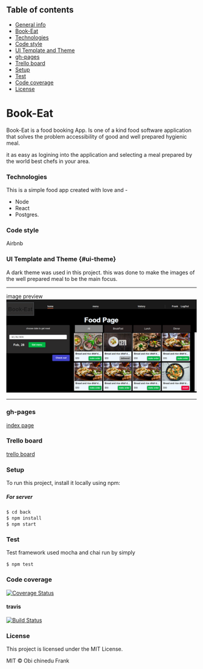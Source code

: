 ## Table of contents

* [General info](#general-info)
* [Book-Eat](#book-a-meal)
* [Technologies](#technologies)
* [Code style](#code-style)
* [UI Template and Theme](#ui-theme)
* [gh-pages](#gh-page)
* [Trello board](#trello)
* [Setup](#setup)
* [Test](#test)
* [Code coverage](#code-coverage)
* [License](#license)


# Book-Eat

Book-Eat is a food booking App. Is one of a kind food software application that solves the problem
accessibility of good and well prepared hygienic meal.

it as easy as logining into the application and selecting a meal prepared by the world 
best chefs in your area.

### Technologies 

This is a simple food app created with love and -
 - Node 
 - React
 - Postgres.

### Code style 
Airbnb

### UI Template and Theme {#ui-theme}
A dark theme was used in this project.
this was done to make the images of the well prepared meal 
to be the main focus.

---

image preview
	![book a meal](./front/UI/img/book-a-meal.png)

---

### gh-pages
[index page](https://frankchinedu.github.io/book_a_meal_ALC/front/UI/index.html)


### Trello board 
[trello board](https://trello.com/b/M3NM9KbQ/book-a-meal-alc)

### Setup 
To run this project, install it locally using npm:

##### For server

```
$ cd back
$ npm install
$ npm start
```



### Test 
Test framework used mocha and chai
run by simply

```
$ npm test
```

### Code coverage
[![Coverage Status](https://coveralls.io/repos/github/FrankChinedu/book_a_meal_ALC/badge.svg?branch=master)](https://coveralls.io/github/FrankChinedu/book_a_meal_ALC?branch=master)

#### travis
[![Build Status](https://travis-ci.com/FrankChinedu/book_a_meal_ALC.svg?branch=deploy)](https://travis-ci.com/FrankChinedu/book_a_meal_ALC)


### License 
This project is licensed under the MIT License.

MIT © Obi chinedu Frank
